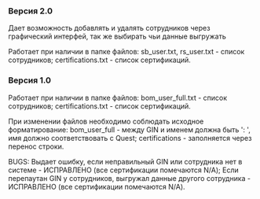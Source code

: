### Версия 2.0
Дает возможность добавлять и удалять сотрудников через графический интерфей, так же выбирать чьи данные выгружать

Работает при наличии в папке файлов: 
sb_user.txt, rs_user.txt - список сотрудников; 
certifications.txt - список сертификаций.


### Версия 1.0

Работает при наличии в папке файлов: 
bom_user_full.txt - список сотрудников; 
certifications.txt - список сертификаций.

При изменении файлов необходимо соблюдать исходное форматирование:
bom_user_full - между GIN и именем должна быть ': ', имя должно соответствовать с Quest; 
certifications - заполняется через перенос строки.

BUGS:
Выдает ошибку, если неправильный GIN или сотрудника нет в системе - ИСПРАВЛЕНО (все сертификации помечаются N/A);
Если перепаутан GIN у сотрудников, выгружал данные другого сотрудника - ИСПРАВЛЕНО (все сертификации помечаются N/A). 
